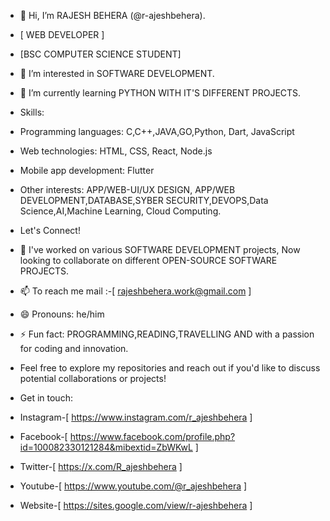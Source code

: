 - 👋 Hi, I’m RAJESH BEHERA (@r-ajeshbehera).
-    [ WEB DEVELOPER ]
      
-    [BSC COMPUTER SCIENCE STUDENT]
- 👀 I’m interested in SOFTWARE DEVELOPMENT.
- 🌱 I’m currently learning PYTHON WITH IT'S DIFFERENT PROJECTS.
- Skills:
- Programming languages: C,C++,JAVA,GO,Python, Dart, JavaScript
- Web technologies: HTML, CSS, React, Node.js
- Mobile app development: Flutter
- Other interests: APP/WEB-UI/UX DESIGN, APP/WEB DEVELOPMENT,DATABASE,SYBER SECURITY,DEVOPS,Data Science,AI,Machine Learning, Cloud Computing.
-    Let's Connect!
  
- 💞️ I've worked on various SOFTWARE DEVELOPMENT projects, Now looking to collaborate on different OPEN-SOURCE SOFTWARE PROJECTS.
- 📫 To reach me mail :-[ rajeshbehera.work@gmail.com ]
- 😄 Pronouns: he/him
- ⚡ Fun fact: PROGRAMMING,READING,TRAVELLING AND with a passion for coding and innovation.
- Feel free to explore my repositories and reach out if you'd like to discuss potential collaborations or projects!

- Get in touch:

- Instagram-[ https://www.instagram.com/r_ajeshbehera ]
- Facebook-[ https://www.facebook.com/profile.php?id=100082330121284&mibextid=ZbWKwL ]
- Twitter-[ https://x.com/R_ajeshbehera ]
- Youtube-[ https://www.youtube.com/@r_ajeshbehera ]
- Website-[ https://sites.google.com/view/r-ajeshbehera ]

